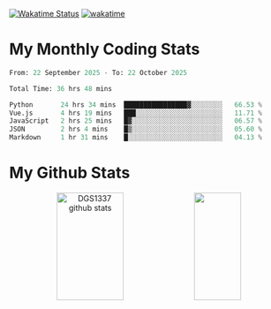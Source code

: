 [![Wakatime Status](https://github.com/noopurphalak/noopurphalak/workflows/wakatime-status-update/badge.svg)](https://github.com/noopurphalak/noopurphalak/actions/workflows/main.yml)
[![wakatime](https://wakatime.com/badge/user/80ace140-ef40-4fdd-b8ed-f3be3d2e1aea.svg)](https://wakatime.com/@80ace140-ef40-4fdd-b8ed-f3be3d2e1aea)

# My Monthly Coding Stats

<!--START_SECTION:waka-->

```python
From: 22 September 2025 - To: 22 October 2025

Total Time: 36 hrs 48 mins

Python       24 hrs 34 mins  ████████████████▓░░░░░░░░   66.53 %
Vue.js       4 hrs 19 mins   ███░░░░░░░░░░░░░░░░░░░░░░   11.71 %
JavaScript   2 hrs 25 mins   █▓░░░░░░░░░░░░░░░░░░░░░░░   06.57 %
JSON         2 hrs 4 mins    █▒░░░░░░░░░░░░░░░░░░░░░░░   05.60 %
Markdown     1 hr 31 mins    █░░░░░░░░░░░░░░░░░░░░░░░░   04.13 %
```

<!--END_SECTION:waka-->

# My Github Stats
<div style="text-align: center;">
  <img width="49%" height="195px" src="https://github-readme-stats-sigma-five.vercel.app/api?username=noopurphalak&show_icons=true&count_private=true&hide_border=true&title_color=00FFFF&icon_color=00FFFF&text_color=00FFFF&bg_color=0d1117" alt="DGS1337 github stats" />
  <img width="41%" height="195px" src="https://github-readme-stats-sigma-five.vercel.app/api/top-langs/?username=noopurphalak&layout=compact&hide_border=true&title_color=00FFFF&text_color=00FFFF&bg_color=0d1117" />
</div>
